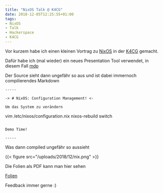 ```yaml
---
title: "NixOS Talk @ K4CG"
date: 2018-12-05T12:25:55+01:00
tags:
- NixOS
- Talk
- Hackerspace
- K4CG
---
```


Vor kurzem habe ich einen kleinen Vortrag zu [NixOS](https://nixos.org) in der
[K4CG](https://k4cg.org) gemacht.

Dafür habe ich (mal wieder) ein neues Presentation Tool verwendet, in diesem
Fall [mdp](https://github.com/visit1985/mdp)

Der Source sieht dann ungefähr so aus und ist dabei immernoch compilierendes
Markdown

```
-----

-> # NixOS: Configuration Management! <-

Um das System zu verändern

```
vim /etc/nixos/configuration.nix
nixos-rebuild switch
```

Demo Time!

-----
```

Was dann compiled ungefähr so aussieht

{{< figure src="/uploads/2018/12/nix.png" >}}

Die Folien als PDF kann man hier sehen

[Folien](/uploads/2018/12/nixos.pdf)

Feedback immer gerne :)
